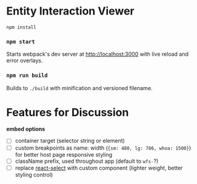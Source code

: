 # Entity Interaction Viewer

`npm install`

### `npm start`

Starts webpack's dev server at [http://localhost:3000](http://localhost:3000) with live reload and error overlays.

### `npm run build`

Builds to `./build` with minification and versioned filename.

# Features for Discussion

**embed options**
- [ ] container target (selector string or element)
- [ ] custom breakpoints as name: width (`{sm: 480, lg: 786, whoa: 1500}`) for better host page responsive styling
- [ ] className prefix, used throughout app (default to `wfs-`?)
- [ ] replace [react-select](https://github.com/JedWatson/react-select) with custom component (lighter weight, better styling control)